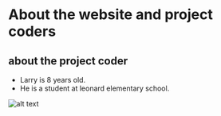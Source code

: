 # About the website and project coders

## about the project coder

- Larry is 8 years old.
- He is a student at leonard elementary school.

![alt text](https://github.com/cd6oy/games/raw/main/docs/pics/larry.jpeg)
